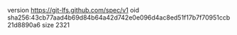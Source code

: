 version https://git-lfs.github.com/spec/v1
oid sha256:43cb77aad4b69d84b64a42d742e0e096d4ac8ed51f17b7f70951ccb21d8890a6
size 2321
